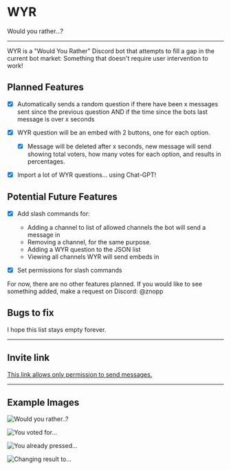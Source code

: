 # WYR

Would you rather...?

---

WYR is a "Would You Rather" Discord bot that attempts to fill a gap in the current
bot market: Something that doesn't require user intervention to work!

## Planned Features


- [x] Automatically sends a random question if there have been x messages sent since the previous question
AND if the time since the bots last message is over x seconds


- [x] WYR question will be an embed with 2 buttons, one for each option.

  - [x] Message will be deleted after x seconds, new message will send showing
  total voters, how many votes for each option, and results in percentages.


- [x] Import a lot of WYR questions... using Chat-GPT!

    
## Potential Future Features

- [x] Add slash commands for:
  - Adding a channel to list of allowed channels the bot will send a message in
  - Removing a channel, for the same purpose.
  - Adding a WYR question to the JSON list
  - Viewing all channels WYR will send embeds in


- [x] Set permissions for slash commands

For now, there are no other features planned.
If you would like to see something added, make a request on Discord: @znopp


## Bugs to fix

I hope this list stays empty forever.

---

## Invite link

[This link allows only permission to send messages.](https://discord.com/api/oauth2/authorize?client_id=1110905430219178043&permissions=2048&scope=bot)

---

## Example Images


![Would you rather..?](https://github.com/znopp/WYR/assets/73614939/478ef440-6a73-43f2-9520-009884fa6780)


![You voted for...](https://github.com/znopp/WYR/assets/73614939/46d18603-376b-4ea3-99be-bda6d9187de0)


![You already pressed...](https://github.com/znopp/WYR/assets/73614939/ddf3c8ae-ad6c-4335-81ae-e2b8481f9f2a)


![Changing result to...](https://github.com/znopp/WYR/assets/73614939/10d8baf9-9412-4aae-96ee-663dc350568e)
